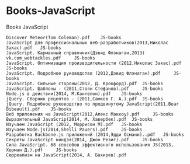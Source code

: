 # Books-JavaScript
Books JavaScript

	Discover Meteor(Tom Coleman).pdf 	JS-books 	
	JavaScript для профессиональных веб-разработчиков(2013,Николас Закас).pdf 	JS-books 	
	JavaScript. Карманный справочник(Дэвид Флэнаган,2013) vk.com_webtackles.pdf 	JS-books 	
	JavaScript. Оптимизация производительности (2012,Николас Закас).pdf 	JS-books 	
	JavaScript. Подробное руководство (2012,Дэвид Флэнаган).pdf 	JS-books 	
	JavaScript. Сильные стороны(2012, Д. Крокфорд).pdf 	JS-books 	
	JavaScript. Шаблоны - (2011,Стоян Стефанов).pdf 	JS-books 	
	Node.js в действии(2014, М.Кантелон).pdf 	JS-books 	
	jQuery. Cборник рецептов - (2011,Самков Г. А.).pdf 	JS-books 	
	jQuery. Подробное руководство по продвинутому JavaScript(2011,Bear Bibeault).pdf 	JS-books 	
	Веб приложения на JavaScript(2012,Алекс Маккоу).pdf 	JS-books 	
	Выразительный JavaScrip(2014, М. Хавербек).pdf 	JS-books 	
	Изучаем JavaScript (2012, Моррисон М).pdf 	JS-books 	
	Изучаем Node.js(2014,Shelli Pauers).pdf 	JS-books 	
	Разработка Backbone.js приложений (2014,Эдди Османи)..pdf 	JS-books 	
	Секреты JavaScript ниндзя(2014, Джон Резиг).pdf 	JS-books 	
	Сила JavaScript. 68 способов эффективного использования JS(2013, Херман Д.).pdf 	JS-books 	
	Сюрреализм на JavaScript(2014, А. Бахирев).pdf
